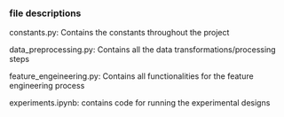### file descriptions

constants.py:
    Contains the constants throughout the project

data_preprocessing.py:
    Contains all the data transformations/processing steps

feature_engeineering.py:
    Contains all functionalities for the feature engineering process

experiments.ipynb:
    contains code for running the experimental designs
